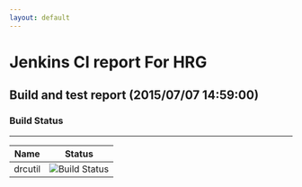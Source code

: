 ```yaml
---
layout: default
---
```

# Jenkins CI report For HRG
## Build and test report (2015/07/07 14:59:00)
### Build Status
___
  
|Name|Status|
|---|---|
|drcutil|![Build Status](http://jenkinshrg.github.io/images/badge.svg)|
